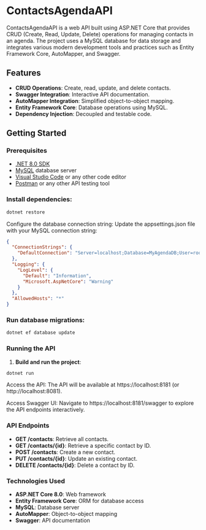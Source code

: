 # ContactsAgendaAPI

ContactsAgendaAPI is a web API built using ASP.NET Core that provides CRUD (Create, Read, Update, Delete) operations for managing contacts in an agenda. The project uses a MySQL database for data storage and integrates various modern development tools and practices such as Entity Framework Core, AutoMapper, and Swagger.

## Features

- **CRUD Operations**: Create, read, update, and delete contacts.
- **Swagger Integration**: Interactive API documentation.
- **AutoMapper Integration**: Simplified object-to-object mapping.
- **Entity Framework Core**: Database operations using MySQL.
- **Dependency Injection**: Decoupled and testable code.

## Getting Started

### Prerequisites

- [.NET 8.0 SDK](https://dotnet.microsoft.com/download/dotnet/8.0)
- [MySQL](https://www.mysql.com/downloads/) database server
- [Visual Studio Code](https://code.visualstudio.com/) or any other code editor
- [Postman](https://www.postman.com/) or any other API testing tool

### Install dependencies:

```sh
dotnet restore
```
Configure the database connection string: Update the appsettings.json file with your MySQL connection string:

```json
{
  "ConnectionStrings": {
    "DefaultConnection": "Server=localhost;Database=MyAgendaDB;User=root;Password=yourpassword;"
  },
  "Logging": {
    "LogLevel": {
      "Default": "Information",
      "Microsoft.AspNetCore": "Warning"
    }
  },
  "AllowedHosts": "*"
}
```
### Run database migrations:

```sh
dotnet ef database update
```
### Running the API

1. **Build and run the project**:
```sh
dotnet run
```
Access the API: The API will be available at https://localhost:8181 (or http://localhost:8081).

Access Swagger UI: Navigate to https://localhost:8181/swagger to explore the API endpoints interactively.

### API Endpoints

- **GET /contacts**: Retrieve all contacts.
- **GET /contacts/{id}**: Retrieve a specific contact by ID.
- **POST /contacts**: Create a new contact.
- **PUT /contacts/{id}**: Update an existing contact.
- **DELETE /contacts/{id}**: Delete a contact by ID.

### Technologies Used

- **ASP.NET Core 8.0**: Web framework
- **Entity Framework Core**: ORM for database access
- **MySQL**: Database server
- **AutoMapper**: Object-to-object mapping
- **Swagger**: API documentation
